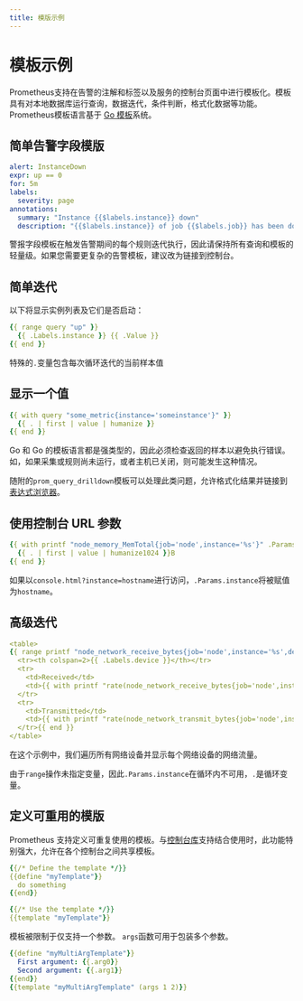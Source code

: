 ```yaml
---
title: 模版示例
---
```


# 模板示例

Prometheus支持在告警的注解和标签以及服务的控制台页面中进行模板化。模板具有对本地数据库运行查询，数据迭代，条件判断，格式化数据等功能。Prometheus模板语言基于 [Go 模板](https://golang.org/pkg/text/template/)系统。

## 简单告警字段模版

```yaml
alert: InstanceDown
expr: up == 0
for: 5m
labels:
  severity: page
annotations:
  summary: "Instance {{$labels.instance}} down"
  description: "{{$labels.instance}} of job {{$labels.job}} has been down for more than 5 minutes."
```

警报字段模板在触发告警期间的每个规则迭代执行，因此请保持所有查询和模板的轻量级。如果您需要更复杂的告警模板，建议改为链接到控制台。

## 简单迭代

以下将显示实例列表及它们是否启动：

```yaml
{{ range query "up" }}
  {{ .Labels.instance }} {{ .Value }}
{{ end }}
```

特殊的`.`变量包含每次循环迭代的当前样本值

## 显示一个值

```yaml
{{ with query "some_metric{instance='someinstance'}" }}
  {{ . | first | value | humanize }}
{{ end }}
```

Go 和 Go 的模板语言都是强类型的，因此必须检查返回的样本以避免执行错误。如，如果采集或规则尚未运行，或者主机已关闭，则可能发生这种情况。

随附的`prom_query_drilldown`模板可以处理此类问题，允许格式化结果并链接到[表达式浏览器](browser.md)。

## 使用控制台 URL 参数

```yaml
{{ with printf "node_memory_MemTotal{job='node',instance='%s'}" .Params.instance | query }}
  {{ . | first | value | humanize1024 }}B
{{ end }}
```

如果以`console.html?instance=hostname`进行访问，`.Params.instance`将被赋值为`hostname`。

## 高级迭代

```yaml
<table>
{{ range printf "node_network_receive_bytes{job='node',instance='%s',device!='lo'}" .Params.instance | query | sortByLabel "device"}}
  <tr><th colspan=2>{{ .Labels.device }}</th></tr>
  <tr>
    <td>Received</td>
    <td>{{ with printf "rate(node_network_receive_bytes{job='node',instance='%s',device='%s'}[5m])" .Labels.instance .Labels.device | query }}{{ . | first | value | humanize }}B/s{{end}}</td>
  </tr>
  <tr>
    <td>Transmitted</td>
    <td>{{ with printf "rate(node_network_transmit_bytes{job='node',instance='%s',device='%s'}[5m])" .Labels.instance .Labels.device | query }}{{ . | first | value | humanize }}B/s{{end}}</td>
  </tr>{{ end }}
</table>
```

在这个示例中，我们遍历所有网络设备并显示每个网络设备的网络流量。

由于`range`操作未指定变量，因此`.Params.instance`在循环内不可用，`.`是循环变量。

## 定义可重用的模版

Prometheus 支持定义可重复使用的模板。与[控制台库](template_reference.md#console-templates)支持结合使用时，此功能特别强大，允许在各个控制台之间共享模板。

```yaml
{{/* Define the template */}}
{{define "myTemplate"}}
  do something
{{end}}

{{/* Use the template */}}
{{template "myTemplate"}}
```

模板被限制于仅支持一个参数。 `args`函数可用于包装多个参数。

```yaml
{{define "myMultiArgTemplate"}}
  First argument: {{.arg0}}
  Second argument: {{.arg1}}
{{end}}
{{template "myMultiArgTemplate" (args 1 2)}}
```

